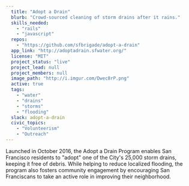 ```yaml
---
  title: "Adopt a Drain"
  blurb: "Crowd-sourced cleaning of storm drains after it rains."
  skills_needed: 
    - "rails"
    - "javascript"
  repos: 
    - "https://github.com/sfbrigade/adopt-a-drain"
  app_link: "http://adoptadrain.sfwater.org/"
  license: "MIT"
  project_status: "live"
  project_lead: null
  project_members: null
  image_path: "http://i.imgur.com/Dwec8rP.png"
  active: true
  tags: 
    - "water"
    - "drains"
    - "storms"
    - "flooding"
  slack: adopt-a-drain
  civic_topics:
    - "Volunteerism"
    - "Outreach"
---
```


Launched in October 2016, the Adopt a Drain Program enables San Francisco residents to "adopt" one of the City's 25,000 storm drains, keeping it free of debris. While helping to reduce localized flooding, the program also fosters community engagement by encouraging San Franciscans to take an active role in improving their neighborhood.
